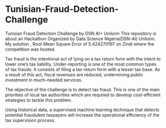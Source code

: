 # Tunisian-Fraud-Detection-Challenge

Tunisian Fraud Detection Challenge by DSN AI+ Unilorin This repository is about an Hackathon Organized by Data Science Nigeria(DSN-AI) Unilorin. My solution , Root Mean Square Error of 5.424270197 on Zindi where the competition was hosted.

Tax fraud is the intentional act of lying on a tax return form with the intent to lower one’s tax liability. Under-reporting is one of the most common types of tax frauds. It consists of filing a tax return form with a lesser tax base. As a result of this act, fiscal revenues are reduced, undermining public investment in much-needed services.

The objective of the challenge is to detect tax fraud. This is one of the main priorities of local tax authorities which are required to develop cost-efficient strategies to tackle this problem.

Using historical data, a supervised machine learning technique that detects potential fraudulent taxpayers will increase the operational efficiency of the tax supervision process.

